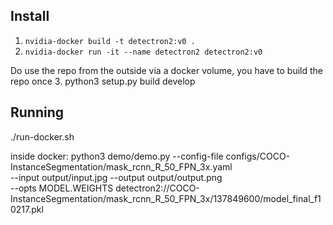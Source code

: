 ## Install
1. `nvidia-docker build -t detectron2:v0 .`
2. `nvidia-docker run -it --name detectron2 detectron2:v0`

Do use the repo from the outside via a docker volume, you have to build the repo once
3. python3 setup.py build develop

## Running
./run-docker.sh

inside docker:
python3 demo/demo.py --config-file configs/COCO-InstanceSegmentation/mask_rcnn_R_50_FPN_3x.yaml \
  --input output/input.jpg --output output/output.png \
  --opts MODEL.WEIGHTS detectron2://COCO-InstanceSegmentation/mask_rcnn_R_50_FPN_3x/137849600/model_final_f10217.pkl
